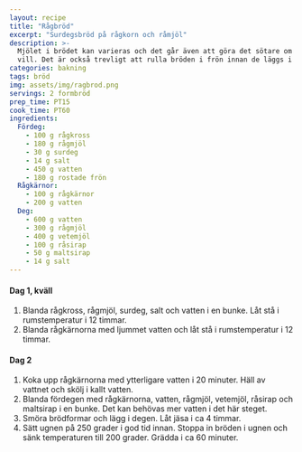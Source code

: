 ```yaml
---
layout: recipe
title: "Rågbröd"
excerpt: "Surdegsbröd på rågkorn och råmjöl"
description: >-
  Mjölet i brödet kan varieras och det går även att göra det sötare om man så
  vill. Det är också trevligt att rulla bröden i frön innan de läggs i formarna.
categories: bakning
tags: bröd
img: assets/img/ragbrod.png
servings: 2 formbröd
prep_time: PT15
cook_time: PT60
ingredients:
  Fördeg:
    - 100 g rågkross
    - 180 g rågmjöl
    - 30 g surdeg
    - 14 g salt
    - 450 g vatten
    - 180 g rostade frön
  Rågkärnor:
    - 100 g rågkärnor
    - 200 g vatten
  Deg:
    - 600 g vatten
    - 300 g rågmjöl
    - 400 g vetemjöl
    - 100 g råsirap
    - 50 g maltsirap
    - 14 g salt
---
```


#### Dag 1, kväll

1. Blanda rågkross, rågmjöl, surdeg, salt och vatten i en bunke. Låt stå i
   rumstemperatur i 12 timmar.
2. Blanda rågkärnorna med ljummet vatten och låt stå i rumstemperatur i 12
   timmar.

#### Dag 2

1. Koka upp rågkärnorna med ytterligare vatten i 20 minuter. Häll av vattnet och
   skölj i kallt vatten.
2. Blanda fördegen med rågkärnorna, vatten, rågmjöl, vetemjöl, råsirap och
   maltsirap i en bunke. Det kan behövas mer vatten i det här steget.
3. Smöra brödformar och lägg i degen. Låt jäsa i ca 4 timmar.
4. Sätt ugnen på 250 grader i god tid innan. Stoppa in bröden i ugnen och sänk
   temperaturen till 200 grader. Grädda i ca 60 minuter.
